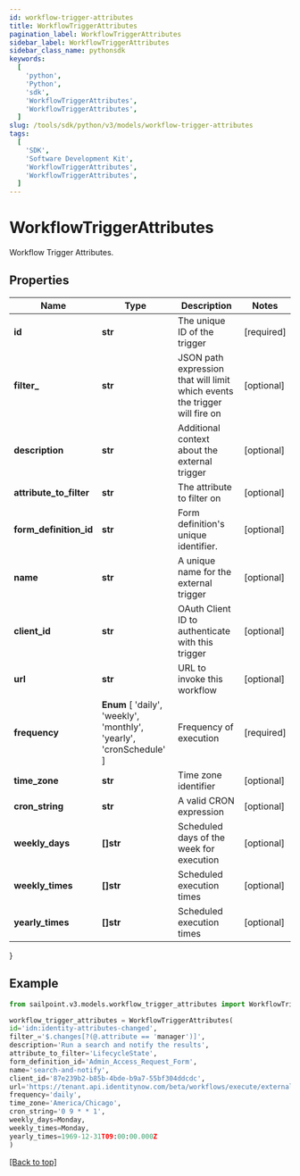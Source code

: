 ```yaml
---
id: workflow-trigger-attributes
title: WorkflowTriggerAttributes
pagination_label: WorkflowTriggerAttributes
sidebar_label: WorkflowTriggerAttributes
sidebar_class_name: pythonsdk
keywords:
  [
    'python',
    'Python',
    'sdk',
    'WorkflowTriggerAttributes',
    'WorkflowTriggerAttributes',
  ]
slug: /tools/sdk/python/v3/models/workflow-trigger-attributes
tags:
  [
    'SDK',
    'Software Development Kit',
    'WorkflowTriggerAttributes',
    'WorkflowTriggerAttributes',
  ]
---
```


# WorkflowTriggerAttributes

Workflow Trigger Attributes.

## Properties

| Name | Type | Description | Notes |
| --- | --- | --- | --- |
| **id** | **str** | The unique ID of the trigger | [required] |
| **filter\_** | **str** | JSON path expression that will limit which events the trigger will fire on | [optional] |
| **description** | **str** | Additional context about the external trigger | [optional] |
| **attribute_to_filter** | **str** | The attribute to filter on | [optional] |
| **form_definition_id** | **str** | Form definition's unique identifier. | [optional] |
| **name** | **str** | A unique name for the external trigger | [optional] |
| **client_id** | **str** | OAuth Client ID to authenticate with this trigger | [optional] |
| **url** | **str** | URL to invoke this workflow | [optional] |
| **frequency** | **Enum** [ 'daily', 'weekly', 'monthly', 'yearly', 'cronSchedule' ] | Frequency of execution | [required] |
| **time_zone** | **str** | Time zone identifier | [optional] |
| **cron_string** | **str** | A valid CRON expression | [optional] |
| **weekly_days** | **[]str** | Scheduled days of the week for execution | [optional] |
| **weekly_times** | **[]str** | Scheduled execution times | [optional] |
| **yearly_times** | **[]str** | Scheduled execution times | [optional] |

}

## Example

```python
from sailpoint.v3.models.workflow_trigger_attributes import WorkflowTriggerAttributes

workflow_trigger_attributes = WorkflowTriggerAttributes(
id='idn:identity-attributes-changed',
filter_='$.changes[?(@.attribute == 'manager')]',
description='Run a search and notify the results',
attribute_to_filter='LifecycleState',
form_definition_id='Admin_Access_Request_Form',
name='search-and-notify',
client_id='87e239b2-b85b-4bde-b9a7-55bf304ddcdc',
url='https://tenant.api.identitynow.com/beta/workflows/execute/external/c79e0079-562c-4df5-aa73-60a9e25c916d',
frequency='daily',
time_zone='America/Chicago',
cron_string='0 9 * * 1',
weekly_days=Monday,
weekly_times=Monday,
yearly_times=1969-12-31T09:00:00.000Z
)

```

[[Back to top]](#)
